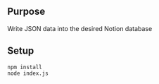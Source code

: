 ## Purpose

Write JSON data into the desired Notion database

## Setup
```
npm install
node index.js
```
